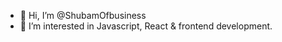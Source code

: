 - 👋 Hi, I’m @ShubamOfbusiness
- 👀 I’m interested in Javascript, React & frontend development.

<!---
ShubamOfbusiness/ShubamOfbusiness is a ✨ special ✨ repository because its `README.md` (this file) appears on your GitHub profile.
You can click the Preview link to take a look at your changes.
--->
